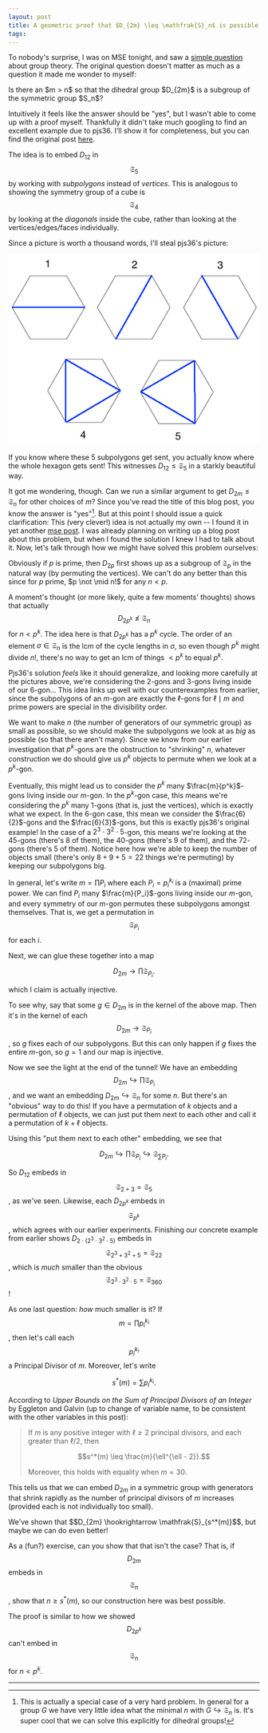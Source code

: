 ```yaml
---
layout: post
title: A geometric proof that $D_{2m} \leq \mathfrak{S}_n$ is possible for $m > n$
tags:
---
```


To nobody's surprise, I was on MSE tonight, and saw a [simple question][1] about 
group theory. The original question doesn't matter as much as a question it 
made me wonder to myself:

<div class=boxed markdown=1>
Is there an $m > n$ so that the dihedral group $D_{2m}$ is a subgroup of the
symmetric group $S_n$?
</div>

Intuitively it feels like the answer should be "yes", but I wasn't able to 
come up with a proof myself. Thankfully it didn't take much googling to find
an excellent example due to pjs36. I'll show it for completeness, but you can 
find the original post [here][2].

The idea is to embed $D_{12}$ in $$\mathfrak{S}_5$$ by working with _subpolygons_
instead of _vertices_. This is analogous to showing the symmetry group of a cube
is $$\mathfrak{S}_4$$ by looking at the _diagonals_ inside the cube, rather than
looking at the vertices/edges/faces individually.

Since a picture is worth a thousand words, I'll steal pjs36's picture:

<img src="/assets/images/embedding-dihedral-groups-efficiently/stolen-image.png">

If you know where these $5$ subpolygons get sent, you actually know where the
whole hexagon gets sent! This witnesses $D_{12} \leq \mathfrak{S}_5$ in a 
starkly beautiful way.

It got me wondering, though. Can we run a similar argument to get 
$D_{2m} \leq \mathfrak{S}_n$ for other choices of $m$? Since you've read
the title of this blog post, you know the answer is "yes"[^1]. But at this point
I should issue a quick clarification: This (very clever!) idea is not actually 
my own -- I found it in yet another [mse post][3]. I was already planning on
writing up a blog post about this problem, but when I found the solution I knew
I had to talk about it. Now, let's talk through how we
might have solved this problem ourselves:

Obviously if $p$ is prime, then $D_{2p}$ first shows up as a subgroup of 
$\mathfrak{S}_p$ in the natural way (by permuting the vertices). We can't do
any better than this since for $p$ prime, $p \not \mid n!$ for any $n \lt p$.

A moment's thought (or more likely, quite a few moments' thoughts) shows that
actually $$D_{2p^k} \not \leq \mathfrak{S}_n$$ for $n \lt p^k$. The idea here is 
that $D_{2p^k}$ has a $p^k$ cycle. The order of an element 
$\sigma \in \mathfrak{S}_n$ is the $\text{lcm}$ of the cycle lengths in $\sigma$,
so even though $p^k$ might divide $n!$, there's no way to get an $\text{lcm}$
of things $\lt p^k$ to equal $p^k$. 

Pjs36's solution _feels_ like it should generalize, and
looking more carefully at the pictures above, we're considering the $2$-gons
and $3$-gons living inside of our $6$-gon... This idea links up well with our
counterexamples from earlier, since the subpolygons of an $m$-gon are exactly
the $\ell$-gons for $\ell \mid m$ and prime powers are special in the
divisibility order.

We want to make $n$ (the number of generators of our symmetric group) as small 
as possible, so we should make the subpolygons we look at as _big_ as possible 
(so that there aren't many). Since we know from our earlier
investigation that $p^k$-gons are the obstruction to "shrinking" $n$,
whatever construction we do should give us $p^k$ objects to permute when we look 
at a $p^k$-gon. 

Eventually, this might lead us to consider the $p^k$ many $\frac{m}{p^k}$-gons
living inside our $m$-gon. In the $p^k$-gon case, this means we're considering
the $p^k$ many $1$-gons (that is, just the vertices), which is exactly what we 
expect. In the $6$-gon case, this mean we consider the $\frac{6}{2}$-gons and
the $\frac{6}{3}$-gons, but this is exactly pjs36's original example! In the 
case of a $2^3 \cdot 3^2 \cdot 5$-gon, this means we're looking at the 
$45$-gons (there's $8$ of them), the $40$-gons (there's $9$ of them), 
and the $72$-gons (there's $5$ of them). Notice here how we're able to keep
the number of objects small (there's only $8+9+5 = 22$ things we're permuting) 
by keeping our subpolygons big.

In general, let's write $m = \prod P_i$ where each $P_i = p_i^{k_i}$ is a (maximal) 
prime power. We can find $P_i$ many $\frac{m}{P_i}$-gons living inside our $m$-gon,
and every symmetry of our $m$-gon permutes these subpolygons amongst themselves.
That is, we get a permutation in $$\mathfrak{S}_{P_i}$$ for each $i$. 

Next, we can glue these together into a map 

$$D_{2m} \to \prod \mathfrak{S}_{P_i}.$$

which I claim is actually injective.

To see why, say that some $g \in D_{2m}$ is in the kernel of the above map.
Then it's in the kernel of each $$D_{2m} \to \mathfrak{S}_{P_i}$$, so $g$
fixes each of our subpolygons. But this can only happen if $g$ fixes the 
entire $m$-gon, so $g = 1$ and our map is injective.

Now we see the light at the end of the tunnel! We have an embedding 
$$D_{2m} \hookrightarrow \prod \mathfrak{S}_{P_i}$$, and we want an embedding
$D_{2m} \hookrightarrow \mathfrak{S}_n$ for some $n$. But there's an "obvious"
way to do this! If you have a permutation of $k$ objects and a permutation of
$\ell$ objects, we can just put them next to each other and call it a permutation
of $k + \ell$ objects.

Using this "put them next to each other" embedding, we see that

$$
D_{2m} \hookrightarrow \prod \mathfrak{S}_{P_i} \hookrightarrow \mathfrak{S}_{\sum P_i}.
$$

So $D_{12}$ embeds in $$\mathfrak{S}_{2+3} = \mathfrak{S}_5$$, as we've seen.
Likewise, each $D_{2p^k}$ embeds in $$\mathfrak{S}_{p^k}$$, which agrees with
our earlier experiments. Finishing our concrete example from earlier shows
$D_{2 \cdot (2^3 \cdot 3^2 \cdot 5)}$ embeds in 
$$\mathfrak{S}_{2^3 + 3^2 + 5} = \mathfrak{S}_{22}$$,
which is _much_ smaller than the obvious 
$$\mathfrak{S}_{2^3 \cdot 3^2 \cdot 5} = \mathfrak{S}_{360}$$!

As one last question: _how_ much smaller is it?  If $$m = \prod p_i^{k_i}$$, then let's call 
each $$p_i^{k_i}$$ a <span class="defn">Principal Divisor</span> of $m$. Moreover,
let's write

$$s^*(m) = \sum p_i^{k_i}.$$

According to 
_Upper Bounds on the Sum of Principal Divisors of an Integer_
by Eggleton and Galvin (up to change of variable name, to be consistent with
the other variables in this post):

> If $m$ is any positive integer with $\ell \geq 2$ principal divisors, and
> each greater than $\ell / 2$, then
> 
> $$s^*(m) \leq \frac{m}{\ell^{\ell - 2}}.$$
>
> Moreover, this holds with equality when $m = 30$.

This tells us that we can embed $D_{2m}$ in a symmetric group with generators
that shrink rapidly as the number of principal divisors of $m$ increases
(provided each is not individually too small).

<div class=boxed markdown=1>
We've shown that $$D_{2m} \hookrightarrow \mathfrak{S}_{s^*(m)}$$,
but maybe we can do even better!

As a (fun?) exercise, can you show that that isn't the case?
That is, if $$D_{2m}$$ embeds in $$\mathfrak{S}_n$$, show that 
$n \geq s^*(m)$, so our construction here was best possible.

The proof is similar to how we showed $$D_{2p^k}$$ can't embed in 
$$\mathfrak{S}_n$$ for $n \lt p^k$. 
</div>

---

[^1]:
    This is actually a special case of a very hard problem. In general 
    for a group $G$ we have very little idea what the minimal $n$ with
    $G \hookrightarrow \mathfrak{S}_n$ is. It's super cool that we can 
    solve this explicitly for dihedral groups!


[1]: https://math.stackexchange.com/q/4225528/655547
[2]: https://math.stackexchange.com/a/1710743/655547
[3]: https://math.stackexchange.com/a/3740706/655547

